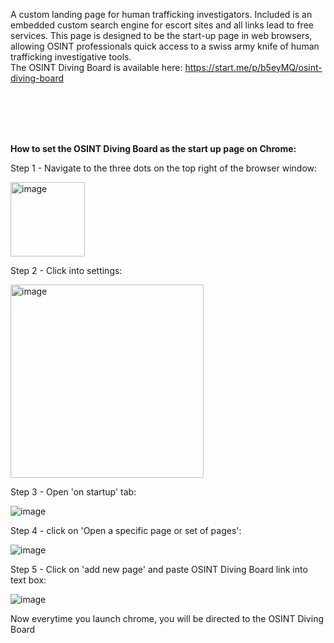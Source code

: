 A custom landing page for human trafficking investigators. Included is an embedded custom search engine for escort sites and all links lead to free services. This page is designed to be the start-up page in web browsers, allowing OSINT professionals quick access to a swiss army knife of human trafficking investigative tools.
<br>
The OSINT Diving Board is available here: https://start.me/p/b5eyMQ/osint-diving-board

<br>
<br>
<br>
<br>






**How to set the OSINT Diving Board as the start up page on Chrome:**

Step 1 - Navigate to the three dots on the top right of the browser window: 

<img width="119" alt="image" src="https://github.com/user-attachments/assets/c8feb87d-120a-48ef-92ee-9fc691a35d03">


Step 2 - Click into settings: 

<img width="309" alt="image" src="https://github.com/user-attachments/assets/6378b916-43d9-4348-9d6a-8fdefbc23a04">


Step 3 - Open 'on startup' tab: 

![image](https://github.com/user-attachments/assets/6fc68888-8aa0-4127-b6db-593118dabfa8)



Step 4 - click on 'Open a specific page or set of pages': 

![image](https://github.com/user-attachments/assets/c89a69fa-0fb8-4830-bc79-d4ee1c7f69b8)


Step 5 - Click on 'add new page' and paste OSINT Diving Board link into text box: 

![image](https://github.com/user-attachments/assets/cd374ac3-4904-475a-ac15-89e34d095d5d)

Now everytime you launch chrome, you will be directed to the OSINT Diving Board

